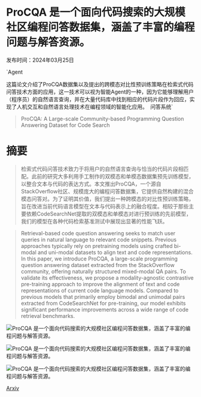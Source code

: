 # ProCQA 是一个面向代码搜索的大规模社区编程问答数据集，涵盖了丰富的编程问题与解答资源。

发布时间：2024年03月25日

`Agent

这篇论文介绍了ProCQA数据集以及提出的跨模态对比性预训练策略在检索式代码问答技术方面的应用，这一技术可以视为智能Agent的一种，因为它能够理解用户（程序员）的自然语言查询，并在大量代码库中找到相应的代码片段作为回应，实现了人机交互和自然语言处理技术在编程领域的智能化应用。` `问答系统`

> ProCQA: A Large-scale Community-based Programming Question Answering Dataset for Code Search

# 摘要

> 检索式代码问答技术致力于将用户的自然语言查询与恰当的代码片段相匹配。此前的研究大多利用手工制作的双模态和单模态数据集预先训练模型，以整合文本与代码的表达方式。本文推出ProCQA，一个源自StackOverflow社区、规模庞大的编程问答数据集，它提供自然构建的混合模态问答对。为了证明其价值，我们提出一种跨模态的对比性预训练策略，旨在改进当前代码语言模型在文本与代码表示上的融合程度。相较于那些主要依赖CodeSearchNet提取的双模态和单模态对进行预训练的先前模型，我们的模型在各种代码检索基准测试中展现出显著的性能飞跃。

> Retrieval-based code question answering seeks to match user queries in natural language to relevant code snippets. Previous approaches typically rely on pretraining models using crafted bi-modal and uni-modal datasets to align text and code representations. In this paper, we introduce ProCQA, a large-scale programming question answering dataset extracted from the StackOverflow community, offering naturally structured mixed-modal QA pairs. To validate its effectiveness, we propose a modality-agnostic contrastive pre-training approach to improve the alignment of text and code representations of current code language models. Compared to previous models that primarily employ bimodal and unimodal pairs extracted from CodeSearchNet for pre-training, our model exhibits significant performance improvements across a wide range of code retrieval benchmarks.

![ProCQA 是一个面向代码搜索的大规模社区编程问答数据集，涵盖了丰富的编程问题与解答资源。](../../../paper_images/2403.16702/x1.png)

![ProCQA 是一个面向代码搜索的大规模社区编程问答数据集，涵盖了丰富的编程问题与解答资源。](../../../paper_images/2403.16702/length.png)

![ProCQA 是一个面向代码搜索的大规模社区编程问答数据集，涵盖了丰富的编程问题与解答资源。](../../../paper_images/2403.16702/x2.png)

[Arxiv](https://arxiv.org/abs/2403.16702)